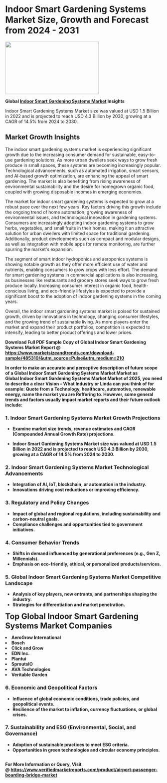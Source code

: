 <H1>Indoor Smart Gardening Systems Market Size, Growth and Forecast from 2024 - 2031</H1><img class="aligncenter size-medium wp-image-584254" src="https://thirdeyenews.in/wp-content/uploads/2024/09/Global-Market-Research-300x168.jpeg" alt="" width="300" height="168" /><p><strong>Global&nbsp;<a href="https://www.marketsizeandtrends.com/download-sample/485310/&amp;utm_source=Pulse&amp;utm_medium=210">Indoor Smart Gardening Systems Market</a> Insights</strong></p><p>Indoor Smart Gardening Systems Market size was valued at USD 1.5 Billion in 2022 and is projected to reach USD 4.3 Billion by 2030, growing at a CAGR of 14.5% from 2024 to 2030.</p><p><h2>Market Growth Insights</h2> <p>The indoor smart gardening systems market is experiencing significant growth due to the increasing consumer demand for sustainable, easy-to-use gardening solutions. As more urban dwellers seek ways to grow fresh produce in small spaces, these systems are becoming increasingly popular. Technological advancements, such as automated irrigation, smart sensors, and AI-based growth optimization, are enhancing the appeal of smart gardening. The market is also benefiting from rising awareness of environmental sustainability and the desire for homegrown organic food, coupled with growing disposable incomes in emerging economies.</p> <p><strong></strong></p> <p>The market for indoor smart gardening systems is expected to grow at a robust pace over the next few years. Key factors driving this growth include the ongoing trend of home automation, growing awareness of environmental issues, and technological innovation in gardening systems. Consumers are increasingly adopting indoor gardening systems to grow herbs, vegetables, and small fruits in their homes, making it an attractive solution for urban dwellers with limited space for traditional gardening. Additionally, product developments such as compact and modular designs, as well as integration with mobile apps for remote monitoring, are further spurring the market's expansion.</p> <p>The segment of smart indoor hydroponics and aeroponics systems is showing notable growth as they offer more efficient use of water and nutrients, enabling consumers to grow crops with less effort. The demand for smart gardening systems in commercial applications is also increasing, as businesses like restaurants and grocery stores seek ways to grow fresh produce locally. Increasing consumer interest in organic food, health-conscious living, and eco-friendly lifestyles is expected to provide a significant boost to the adoption of indoor gardening systems in the coming years.</p> <p>Overall, the indoor smart gardening systems market is poised for sustained growth, driven by innovations in technology, changing consumer lifestyles, and the growing trend of sustainable living. As more players enter the market and expand their product portfolios, competition is expected to intensify, leading to better product offerings and lower prices.</p> <p><strong></p><p><span class=""><strong>Download Full PDF Sample Copy of Global Indoor Smart Gardening Systems Market Report</strong> @ <a href="https://www.marketsizeandtrends.com/download-sample/485310/&amp;utm_source=Pulse&amp;utm_medium=210" target="_blank">https://www.marketsizeandtrends.com/download-sample/485310/&amp;utm_source=Pulse&amp;utm_medium=210</a></span></p><p>In order to make an accurate and perceptive description of future scope of a Global&nbsp;Indoor Smart Gardening Systems Market Market as Global&nbsp;Indoor Smart Gardening Systems Market Market of 2025, you need to describe a clear Vision &ndash; What Industry or Linda can you think of for example: Quote from a Technology, healthcare, automotive, renewable energy, name the market you are Reffering to. However, some general trends and factors usually impact market reports and their future outlook include:</p><h3>1.&nbsp;<strong>Indoor Smart Gardening Systems Market Growth Projections</strong></h3><ul><li>Examine market size trends, revenue estimates and CAGR (Compounded Annual Growth Rate) projections.</li><li><p>Indoor Smart Gardening Systems Market size was valued at USD 1.5 Billion in 2022 and is projected to reach USD 4.3 Billion by 2030, growing at a CAGR of 14.5% from 2024 to 2030.</p></li></ul><h3>2.&nbsp;<strong>Indoor Smart Gardening Systems Market Technological Advancements</strong></h3><ul><li>Integration of AI, IoT, blockchain, or automation in the industry.</li><li>Innovations driving cost reductions or improving efficiency.</li></ul><h3>3.&nbsp;<strong>Regulatory and Policy Changes</strong></h3><ul><li>Impact of global and regional regulations, including sustainability and carbon-neutral goals.</li><li>Compliance challenges and opportunities tied to government initiatives.</li></ul><h3>4.&nbsp;<strong>Consumer Behavior Trends</strong></h3><ul><li>Shifts in demand influenced by generational preferences (e.g., Gen Z, Millennials).</li><li>Emphasis on eco-friendly, ethical, or personalized products/services.</li></ul><h3>5.&nbsp;<strong>Global Indoor Smart Gardening Systems Market Competitive Landscape</strong></h3><ul><li>Analysis of key players, new entrants, and partnerships shaping the industry.</li><li>Strategies for differentiation and market penetration.</li></ul><p data-pm-slice="1 1 []"><span style="color: inherit; font-family: inherit; font-size: 25px;">Top Global Indoor Smart Gardening Systems Market Companies</span></p><div class="" data-test-id=""><p><li>AeroGrow International</li><li> Bosch</li><li> Click and Grow</li><li> EDN Inc.</li><li> Plantui</li><li> SproutsIO</li><li> AVA Technologies</li><li> Veritable Garden</li></p></div><h3>6.&nbsp;<strong>Economic and Geopolitical Factors</strong></h3><ul><li>Influence of global economic conditions, trade policies, and geopolitical events.</li><li>Resilience of the market to inflation, currency fluctuations, or global crises.</li></ul><h3>7.&nbsp;<strong>Sustainability and ESG (Environmental, Social, and Governance)</strong></h3><ul><li>Adoption of sustainable practices to meet ESG criteria.</li><li>Opportunities in green technologies and circular economy principles.</li></ul><h2><strong style="font-size: 14px;">For More Information or Query, Visit @&nbsp;</strong><a style="background-color: #ffffff; font-size: 14px;" href="https://www.marketsizeandtrends.com/report/indoor-smart-gardening-systems-market/" target="_blank">https://www.verifiedmarketreports.com/product/airport-passenger-boarding-bridge-market</a></h2>
